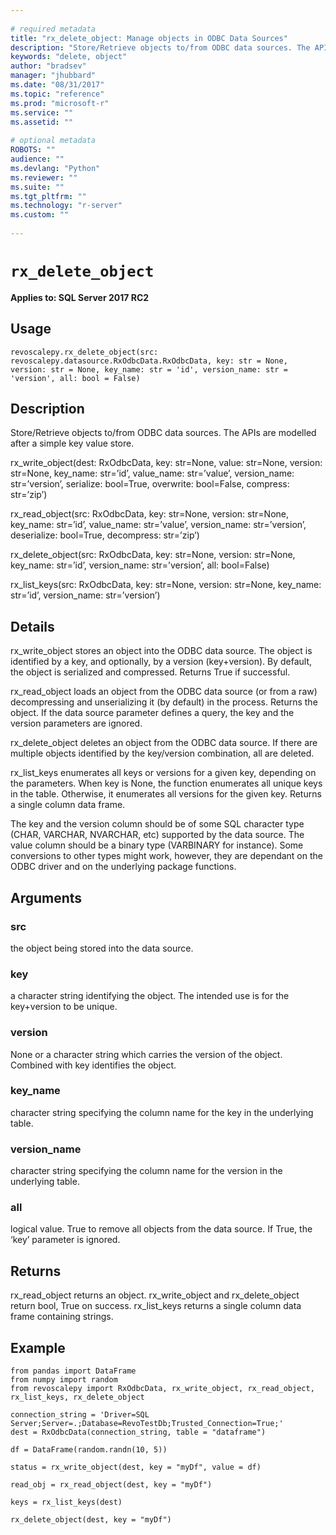 ```yaml
--- 
 
# required metadata 
title: "rx_delete_object: Manage objects in ODBC Data Sources" 
description: "Store/Retrieve objects to/from ODBC data sources. The APIs are modelled after a simple key value store.rx_write_object(dest: RxOdbcData, key: str=None, value: str=None, version: str=None, key_name: str=’id’, value_name: str=’value’, version_name: str=’version’, serialize: bool=True, overwrite: bool=False, compress: str=’zip’)rx_read_object(src: RxOdbcData, key: str=None, version: str=None, key_name: str=’id’, value_name: str=’value’, version_name: str=’version’, deserialize: bool=True, decompress: str=’zip’)rx_delete_object(src: RxOdbcData, key: str=None, version: str=None, key_name: str=’id’, version_name: str=’version’, all: bool=False)rx_list_keys(src: RxOdbcData, key: str=None, version: str=None, key_name: str=’id’, version_name: str=’version’)" 
keywords: "delete, object" 
author: "bradsev" 
manager: "jhubbard" 
ms.date: "08/31/2017" 
ms.topic: "reference" 
ms.prod: "microsoft-r" 
ms.service: "" 
ms.assetid: "" 
 
# optional metadata 
ROBOTS: "" 
audience: "" 
ms.devlang: "Python" 
ms.reviewer: "" 
ms.suite: "" 
ms.tgt_pltfrm: "" 
ms.technology: "r-server" 
ms.custom: "" 
 
---
```


# `rx_delete_object`


**Applies to: SQL Server 2017 RC2**


## Usage



```
revoscalepy.rx_delete_object(src: revoscalepy.datasource.RxOdbcData.RxOdbcData, key: str = None, version: str = None, key_name: str = 'id', version_name: str = 'version', all: bool = False)
```




## Description

Store/Retrieve objects to/from ODBC data sources. The APIs are modelled
after a simple key value store.

rx_write_object(dest: RxOdbcData, key: str=None, value: str=None, version: str=None, key_name: str=’id’, value_name: str=’value’, version_name: str=’version’, serialize: bool=True, overwrite: bool=False, compress: str=’zip’)

rx_read_object(src: RxOdbcData, key: str=None, version: str=None, key_name: str=’id’, value_name: str=’value’, version_name: str=’version’, deserialize: bool=True, decompress: str=’zip’)

rx_delete_object(src: RxOdbcData, key: str=None, version: str=None, key_name: str=’id’, version_name: str=’version’, all: bool=False)

rx_list_keys(src: RxOdbcData, key: str=None, version: str=None, key_name: str=’id’, version_name: str=’version’)


## Details

rx_write_object stores an object into the ODBC data source. The object
is identified by a key, and optionally, by a version (key+version). By
default, the object is serialized and compressed. Returns True if
successful.

rx_read_object loads an object from the ODBC data source (or from a
raw) decompressing and unserializing it (by default) in the process.
Returns the object. If the data source parameter defines a query, the
key and the version parameters are ignored.

rx_delete_object deletes an object from the ODBC data source. If there
are multiple objects identified by the key/version combination, all are
deleted.

rx_list_keys enumerates all keys or versions for a given key, depending
on the parameters. When key is None, the function enumerates all unique
keys in the table. Otherwise, it enumerates all versions for the given
key. Returns a single column data frame.

The key and the version column should be of some SQL character type
(CHAR, VARCHAR, NVARCHAR, etc) supported by the data source. The value
column should be a binary type (VARBINARY for instance). Some
conversions to other types might work, however, they are dependant on
the ODBC driver and on the underlying package functions.


## Arguments


### src

the object being stored into the data source.


### key

a character string identifying the object. The intended use is
for the key+version to be unique.


### version

None or a character string which carries the version of the
object. Combined with key identifies the object.


### key_name

character string specifying the column name for the key in
the underlying table.


### version_name

character string specifying the column name for the
version in the underlying table.


### all

logical value. True to remove all objects from the data source.
If True, the ‘key’ parameter is ignored.


## Returns

rx_read_object returns an object. rx_write_object and rx_delete_object
return bool, True on success. rx_list_keys returns a single column
data frame containing strings.


## Example



```
from pandas import DataFrame
from numpy import random
from revoscalepy import RxOdbcData, rx_write_object, rx_read_object, rx_list_keys, rx_delete_object

connection_string = 'Driver=SQL Server;Server=.;Database=RevoTestDb;Trusted_Connection=True;'
dest = RxOdbcData(connection_string, table = "dataframe")

df = DataFrame(random.randn(10, 5))

status = rx_write_object(dest, key = "myDf", value = df)

read_obj = rx_read_object(dest, key = "myDf")

keys = rx_list_keys(dest)

rx_delete_object(dest, key = "myDf")
```

